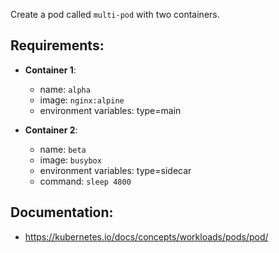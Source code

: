 
Create a pod called `multi-pod` with two containers. 

## Requirements:
- **Container 1**:
  - name: `alpha`
  - image: `nginx:alpine`
  - environment variables: type=main

- **Container 2**:
  - name: `beta`
  - image: `busybox`
  - environment variables: type=sidecar
  - command: `sleep 4800`

## Documentation:
- https://kubernetes.io/docs/concepts/workloads/pods/pod/
